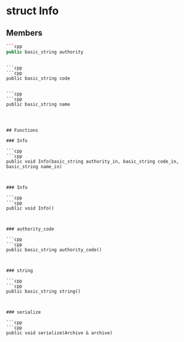 # struct Info


## Members

```cpp
```cpp
public basic_string authority
```
```

```cpp
```cpp
public basic_string code
```
```

```cpp
```cpp
public basic_string name
```
```



## Functions

### Info

```cpp
```cpp
public void Info(basic_string authority_in, basic_string code_in, basic_string name_in)
```
```


### Info

```cpp
```cpp
public void Info()
```
```


### authority_code

```cpp
```cpp
public basic_string authority_code()
```
```


### string

```cpp
```cpp
public basic_string string()
```
```


### serialize

```cpp
```cpp
public void serialize(Archive & archive)
```
```




